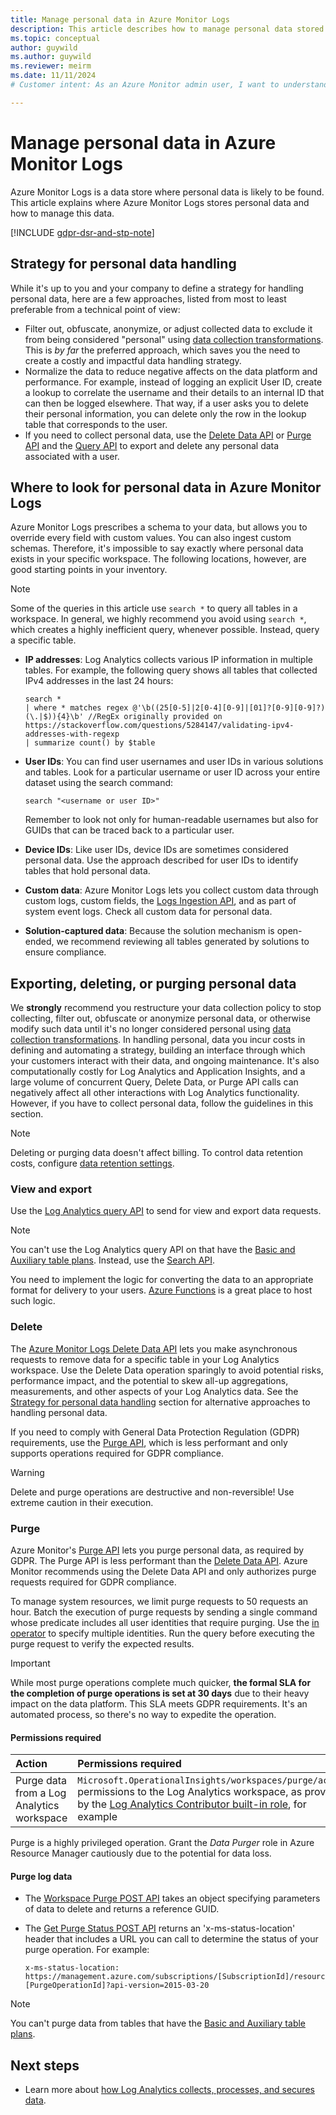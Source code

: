 ```yaml
---
title: Manage personal data in Azure Monitor Logs
description: This article describes how to manage personal data stored in Azure Monitor Log Analytics and the methods to identify and remove it.
ms.topic: conceptual
author: guywild
ms.author: guywild
ms.reviewer: meirm
ms.date: 11/11/2024
# Customer intent: As an Azure Monitor admin user, I want to understand how to manage personal data in logs that Azure Monitor collects.

---
```


# Manage personal data in Azure Monitor Logs

Azure Monitor Logs is a data store where personal data is likely to be found. This article explains where Azure Monitor Logs stores personal data and how to manage this data.

[!INCLUDE [gdpr-dsr-and-stp-note](~/reusable-content/ce-skilling/azure/includes/gdpr-dsr-and-stp-note.md)]

## Strategy for personal data handling

While it's up to you and your company to define a strategy for handling personal data, here are a few approaches, listed from most to least preferable from a technical point of view:

* Filter out, obfuscate, anonymize, or adjust collected data to exclude it from being considered "personal" using [data collection transformations](../essentials/data-collection-transformations.md). This is _by far_ the preferred approach, which saves you the need to create a costly and impactful data handling strategy.
* Normalize the data to reduce negative affects on the data platform and performance. For example, instead of logging an explicit User ID, create a lookup to correlate the username and their details to an internal ID that can then be logged elsewhere. That way, if a user asks you to delete their personal information, you can delete only the row in the lookup table that corresponds to the user. 
* If you need to collect personal data, use the [Delete Data API](delete-log-data.md) or [Purge API](/rest/api/loganalytics/workspacepurge/purge) and the [Query API](/rest/api/loganalytics/dataaccess/query) to export and delete any personal data associated with a user.

## Where to look for personal data in Azure Monitor Logs

Azure Monitor Logs prescribes a schema to your data, but allows you to override every field with custom values. You can also ingest custom schemas. Therefore, it's impossible to say exactly where personal data exists in your specific workspace. The following locations, however, are good starting points in your inventory.

> [!NOTE]
> Some of the queries in this article use `search *` to query all tables in a workspace. In general, we highly recommend you avoid using `search *`, which creates a highly inefficient query, whenever possible. Instead, query a specific table.

* **IP addresses**: Log Analytics collects various IP information in multiple tables. For example, the following query shows all tables that collected IPv4 addresses in the last 24 hours:
    ```
    search * 
    | where * matches regex @'\b((25[0-5]|2[0-4][0-9]|[01]?[0-9][0-9]?)(\.|$)){4}\b' //RegEx originally provided on https://stackoverflow.com/questions/5284147/validating-ipv4-addresses-with-regexp
    | summarize count() by $table
    ```
    
* **User IDs**: You can find user usernames and user IDs in various solutions and tables. Look for a particular username or user ID across your entire dataset using the search command:
    ```
    search "<username or user ID>"
    ```
    
  Remember to look not only for human-readable usernames but also for GUIDs that can be traced back to a particular user.
* **Device IDs**: Like user IDs, device IDs are sometimes considered personal data. Use the approach described for user IDs to identify tables that hold personal data. 
* **Custom data**: Azure Monitor Logs lets you collect custom data through custom logs, custom fields, the [Logs Ingestion API](../logs/logs-ingestion-api-overview.md), and as part of system event logs. Check all custom data for personal data.
* **Solution-captured data**: Because the solution mechanism is open-ended, we recommend reviewing all tables generated by solutions to ensure compliance.

## Exporting, deleting, or purging personal data

We __strongly__ recommend you restructure your data collection policy to stop collecting, filter out, obfuscate or anonymize personal data, or otherwise modify such data until it's no longer considered personal using [data collection transformations](../essentials/data-collection-transformations.md). In handling personal, data you incur costs in defining and automating a strategy, building an interface through which your customers interact with their data, and ongoing maintenance. It's also computationally costly for Log Analytics and Application Insights, and a large volume of concurrent Query, Delete Data, or Purge API calls can negatively affect all other interactions with Log Analytics functionality. However, if you have to collect personal data, follow the guidelines in this section.

> [!NOTE]
> Deleting or purging data doesn't affect billing. To control data retention costs, configure [data retention settings](data-retention-configure.md).

### View and export

Use the [Log Analytics query API](/rest/api/loganalytics/dataaccess/query) to send for view and export data requests. 

> [!NOTE]
> You can't use the Log Analytics query API on that have the [Basic and Auxiliary table plans](data-platform-logs.md#table-plans). Instead, use the [Search API](basic-logs-query.md#run-a-query-on-a-basic-or-auxiliary-table).

You need to implement the logic for converting the data to an appropriate format for delivery to your users. [Azure Functions](https://azure.microsoft.com/services/functions/) is a great place to host such logic.

### Delete

The [Azure Monitor Logs Delete Data API](delete-log-data.md) lets you make asynchronous requests to remove data for a specific table in your Log Analytics workspace. Use the Delete Data operation sparingly to avoid potential risks, performance impact, and the potential to skew all-up aggregations, measurements, and other aspects of your Log Analytics data. See the [Strategy for personal data handling](#strategy-for-personal-data-handling) section for alternative approaches to handling personal data.

If you need to comply with General Data Protection Regulation (GDPR) requirements, use the [Purge API](/rest/api/loganalytics/workspacepurge/purge), which is less performant and only supports operations required for GDPR compliance.

> [!WARNING]
> Delete and purge operations are destructive and non-reversible! Use extreme caution in their execution.

### Purge

Azure Monitor's [Purge API](/rest/api/loganalytics/workspacepurge/purge) lets you purge personal data, as required by GDPR. The Purge API is less performant than the [Delete Data API](delete-log-data.md). Azure Monitor recommends using the Delete Data API and only authorizes purge requests required for GDPR compliance.

To manage system resources, we limit purge requests to 50 requests an hour. Batch the execution of purge requests by sending a single command whose predicate includes all user identities that require purging. Use the [in operator](/azure/kusto/query/inoperator) to specify multiple identities. Run the query before executing the purge request to verify the expected results.

> [!IMPORTANT]
>  While most purge operations complete much quicker, **the formal SLA for the completion of purge operations is set at 30 days** due to their heavy impact on the data platform. This SLA meets GDPR requirements. It's an automated process, so there's no way to expedite the operation. 

#### Permissions required

| Action | Permissions required |
|:-------|:---------------------|
| Purge data from a Log Analytics workspace | `Microsoft.OperationalInsights/workspaces/purge/action` permissions to the Log Analytics workspace, as provided by the [Log Analytics Contributor built-in role](./manage-access.md#log-analytics-contributor), for example |

Purge is a highly privileged operation. Grant the _Data Purger_ role in Azure Resource Manager cautiously due to the potential for data loss.

#### Purge log data

* The [Workspace Purge POST API](/rest/api/loganalytics/workspacepurge/purge) takes an object specifying parameters of data to delete and returns a reference GUID. 
* The [Get Purge Status POST API](/rest/api/loganalytics/workspace-purge/get-purge-status) returns an 'x-ms-status-location' header that includes a URL you can call to determine the status of your purge operation. For example:

    ```
    x-ms-status-location: https://management.azure.com/subscriptions/[SubscriptionId]/resourceGroups/[ResourceGroupName]/providers/Microsoft.OperationalInsights/workspaces/[WorkspaceName]/operations/purge-[PurgeOperationId]?api-version=2015-03-20
    ```

> [!NOTE]
> You can't purge data from tables that have the [Basic and Auxiliary table plans](data-platform-logs.md#table-plans).


## Next steps
- Learn more about [how Log Analytics collects, processes, and secures data](../logs/data-security.md).

